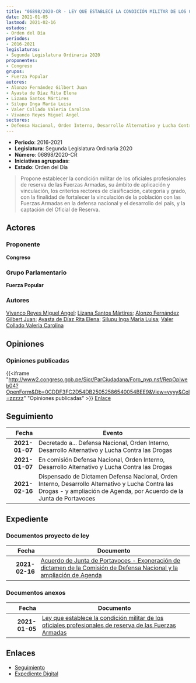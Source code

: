 ```yaml
---
title: "06898/2020-CR - LEY QUE ESTABLECE LA CONDICIÓN MILITAR DE LOS OFICIALES PROFESIONALES DE RESEVA DE LAS FUERZAS ARMADAS"
date: 2021-01-05
lastmod: 2021-02-16
estados:
- Orden del Día
periodos:
- 2016-2021
legislaturas:
- Segunda Legislatura Ordinaria 2020
proponentes:
- Congreso
grupos:
- Fuerza Popular
autores:
- Alonzo Fernández Gilbert Juan
- Ayasta de Díaz Rita Elena
- Lizana Santos Mártires
- Silupu Inga María Luisa
- Valer Collado Valeria Carolina
- Vivanco Reyes Miguel Angel
sectores:
- Defensa Nacional, Orden Interno, Desarrollo Alternativo y Lucha Contra las Drogas
---
```

- **Periodo**: 2016-2021
- **Legislatura**: Segunda Legislatura Ordinaria 2020
- **Número**: 06898/2020-CR
- **Iniciativas agrupadas**: 
- **Estado**: Orden del Día

> Propone establecer la condición militar de los oficiales profesionales de reserva de las Fuerzas Armadas, su ámbito de aplicación y vinculación, los criterios rectores de clasificación, categoría y grado, con la finalidad de fortalecer la vinculación de la población con las Fuerzas Armadas en la defensa nacional y el desarrollo del país, y la captación del Oficial de Reserva.


## Actores

### Proponente

**Congreso**

### Grupo Parlamentario

**Fuerza Popular**

### Autores

[Vivanco Reyes Miguel Angel](mailto:mailto:mvivanco@congreso.gob.pe); [Lizana Santos Mártires](mailto:mailto:mlizana@congreso.gob.pe); [Alonzo Fernández Gilbert Juan](mailto:mailto:galonzo@congreso.gob.pe); [Ayasta de Díaz Rita Elena](mailto:mailto:rayasta@congreso.gob.pe); [Silupu Inga María Luisa](mailto:mailto:msilupu@congreso.gob.pe); [Valer Collado Valeria Carolina](mailto:mailto:vvaler@congreso.gob.pe)

## Opiniones

### Opiniones publicadas

{{<iframe "http://www2.congreso.gob.pe/Sicr/ParCiudadana/Foro_pvp.nsf/RepOpiweb04?OpenForm&Db=0CDDF3FC2D54DB25052586540054BEE9&View=yyyy&Col=zzzzz" "Opiniones publicadas" >}}
[Enlace](http://www2.congreso.gob.pe/Sicr/ParCiudadana/Foro_pvp.nsf/RepOpiweb04?OpenForm&Db=0CDDF3FC2D54DB25052586540054BEE9&View=yyyy&Col=zzzzz)


## Seguimiento

| Fecha | Evento |
|------:|--------|
| **2021-01-07** | Decretado a... Defensa Nacional, Orden Interno, Desarrollo Alternativo y Lucha Contra las Drogas |
| **2021-01-07** | En comisión Defensa Nacional, Orden Interno, Desarrollo Alternativo y Lucha Contra las Drogas |
| **2021-02-16** | Dispensado de Dictamen Defensa Nacional, Orden Interno, Desarrollo Alternativo y Lucha Contra las Drogas - y ampliación de Agenda, por Acuerdo de la Junta de Portavoces |

## Expediente

### Documentos proyecto de ley

| Fecha | Documento |
|------:|-----------|
| **2021-02-16** | [Acuerdo de Junta de Portavoces - Exoneración de dictamen de la Comisión de Defensa Nacional y la ampliación de Agenda](http://www.leyes.congreso.gob.pe/Documentos/2016_2021/Acuerdos/Junta_Portavoces/AJP06898-20210216.pdf) |

### Documentos anexos

| Fecha | Documento |
|------:|-----------|
| **2021-01-05** | [Ley que establece la condición militar de los oficiales profesionales de reserva de las Fuerzas Armadas](http://www.leyes.congreso.gob.pe/Documentos/2016_2021/Proyectos_de_Ley_y_de_Resoluciones_Legislativas/PL06898-20210105.pdf) |

## Enlaces

- [Seguimiento](http://www2.congreso.gob.pe/Sicr/TraDocEstProc/CLProLey2016.nsf/f7fff46988ca05b1052578e100829cc7/8e8eee6d457e7e75052586540059e89b?OpenDocument)
- [Expediente Digital](http://www2.congreso.gob.pe/Sicr/TraDocEstProc/Expvirt_2011.nsf/visbusqptramdoc1621/06898?opendocument)

